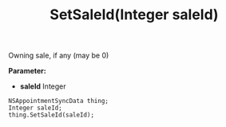 ﻿---
uid: crmscript_ref_NSAppointmentSyncData_SetSaleId
title: SetSaleId(Integer saleId)
intellisense: NSAppointmentSyncData.SetSaleId
keywords: NSAppointmentSyncData, GetSaleId
so.topic: reference
---

Owning sale, if any (may be 0)

**Parameter:** 
 - **saleId** Integer

```crmscript
NSAppointmentSyncData thing;
Integer saleId;
thing.SetSaleId(saleId);
```

